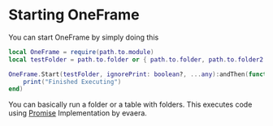 # Starting OneFrame

You can start OneFrame by simply doing this
```lua
local OneFrame = require(path.to.module)
local testFolder = path.to.folder or { path.to.folder, path.to.folder2 }

OneFrame.Start(testFolder, ignorePrint: boolean?, ...any):andThen(function()
    print("Finished Executing")
end)
```
You can basically run a folder or a table with folders.
This executes code using [Promise](https://eryn.io/roblox-lua-promise/) Implementation by evaera.